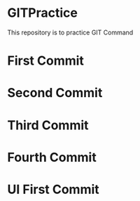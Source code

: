 # GITPractice
This repository is to practice GIT Command
# First Commit
# Second Commit
# Third Commit
# Fourth Commit
# UI First Commit
